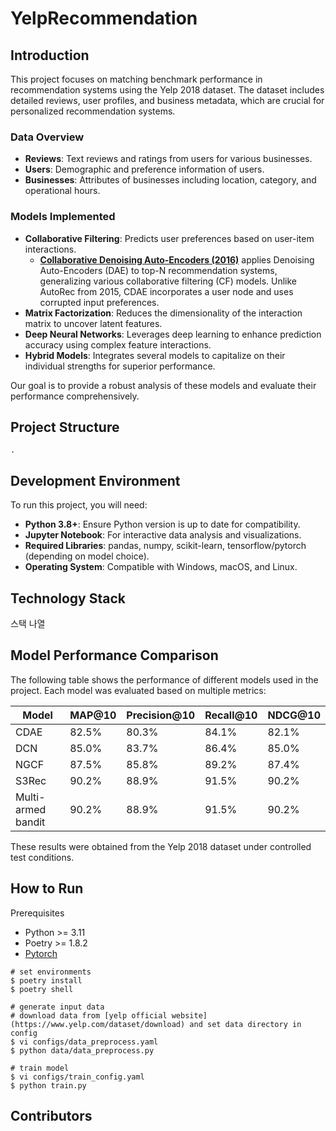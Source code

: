 # YelpRecommendation

## Introduction
This project focuses on matching benchmark performance in recommendation systems using the Yelp 2018 dataset. The dataset includes detailed reviews, user profiles, and business metadata, which are crucial for personalized recommendation systems. 

### Data Overview
- **Reviews**: Text reviews and ratings from users for various businesses.
- **Users**: Demographic and preference information of users.
- **Businesses**: Attributes of businesses including location, category, and operational hours.

### Models Implemented
- **Collaborative Filtering**: Predicts user preferences based on user-item interactions.
  - **[Collaborative Denoising Auto-Encoders (2016)](https://alicezheng.org/papers/wsdm16-cdae.pdf)** applies Denoising Auto-Encoders (DAE) to top-N recommendation systems, generalizing various collaborative filtering (CF) models. Unlike AutoRec from 2015, CDAE incorporates a user node and uses corrupted input preferences.
- **Matrix Factorization**: Reduces the dimensionality of the interaction matrix to uncover latent features.
- **Deep Neural Networks**: Leverages deep learning to enhance prediction accuracy using complex feature interactions.
- **Hybrid Models**: Integrates several models to capitalize on their individual strengths for superior performance.

Our goal is to provide a robust analysis of these models and evaluate their performance comprehensively.

## Project Structure
```
.
```

## Development Environment
To run this project, you will need:
- **Python 3.8+**: Ensure Python version is up to date for compatibility.
- **Jupyter Notebook**: For interactive data analysis and visualizations.
- **Required Libraries**: pandas, numpy, scikit-learn, tensorflow/pytorch (depending on model choice).
- **Operating System**: Compatible with Windows, macOS, and Linux.

## Technology Stack
스택 나열

## Model Performance Comparison

The following table shows the performance of different models used in the project. Each model was evaluated based on multiple metrics:

| Model                   | MAP@10 | Precision@10 | Recall@10 | NDCG@10 |
|-------------------------|----------|-----------|--------|----------|
| CDAE                    | 82.5%    | 80.3%     | 84.1%  | 82.1%    |
| DCN                     | 85.0%    | 83.7%     | 86.4%  | 85.0%    |
| NGCF                    | 87.5%    | 85.8%     | 89.2%  | 87.4%    |
| S3Rec                   | 90.2%    | 88.9%     | 91.5%  | 90.2%    |
| Multi-armed bandit      | 90.2%    | 88.9%     | 91.5%  | 90.2%    |

These results were obtained from the Yelp 2018 dataset under controlled test conditions.

## How to Run

Prerequisites
- Python >= 3.11
- Poetry >= 1.8.2
- [Pytorch](https://pytorch.org/)

```
# set environments
$ poetry install
$ poetry shell

# generate input data
# download data from [yelp official website](https://www.yelp.com/dataset/download) and set data directory in config
$ vi configs/data_preprocess.yaml
$ python data/data_preprocess.py

# train model
$ vi configs/train_config.yaml
$ python train.py
```

## Contributors
